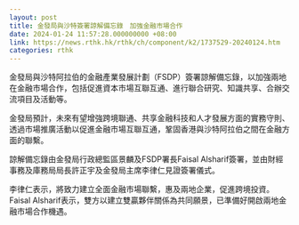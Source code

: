 ```yaml
---
layout: post
title: 金發局與沙特簽署諒解備忘錄　加強金融市場合作
date: 2024-01-24 11:57:28.000000000 +08:00
link: https://news.rthk.hk/rthk/ch/component/k2/1737529-20240124.htm
categories: rthk
---
```


金發局與沙特阿拉伯的金融產業發展計劃（FSDP）簽署諒解備忘錄，以加強兩地在金融市場合作，包括促進資本市場互聯互通、進行聯合研究、知識共享、合辦交流項目及活動等。

金發局預計，未來有望增強跨境聯通、共享金融科技和人才發展方面的實務守則、透過市場推廣活動以促進金融市場互聯互通，鞏固香港與沙特阿拉伯之間在金融方面的聯繫。

諒解備忘錄由金發局行政總監區景麟及FSDP署長Faisal Alsharif簽署，並由財經事務及庫務局局長許正宇及金發局主席李律仁見證簽署儀式。

李律仁表示，將致力建立全面金融市場聯繫，惠及兩地企業，促進跨境投資。Faisal Alsharif表示，雙方以建立雙贏夥伴關係為共同願景，已準備好開啟兩地金融市場合作機遇。
